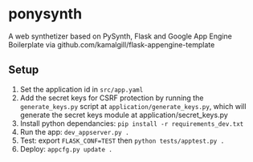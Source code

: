 ponysynth
=========

A web synthetizer based on PySynth, Flask and Google App Engine  
Boilerplate via github.com/kamalgill/flask-appengine-template

Setup
-------------------
1. Set the application id in `src/app.yaml`
2. Add the secret keys for CSRF protection by running the `generate_keys.py`
   script at `application/generate_keys.py`, which will generate the
   secret keys module at application/secret_keys.py
3. Install python dependancies: `pip install -r requirements_dev.txt`
4. Run the app: `dev_appserver.py .`
5. Test: export `FLASK_CONF=TEST` then `python tests/apptest.py .`
6. Deploy: `appcfg.py update .`


